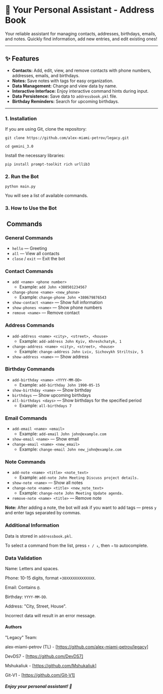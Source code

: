# 🤖 Your Personal Assistant - Address Book

Your reliable assistant for managing contacts, addresses, birthdays, emails, and notes. Quickly find information, add new entries, and edit existing ones!

---

## ✨ Features

- **Contacts:** Add, edit, view, and remove contacts with phone numbers, addresses, emails, and birthdays.
- **Notes:** Save notes with tags for easy organization.
- **Data Management:** Change and view data by name.
- **Interactive Interface:** Enjoy interactive command hints during input.
- **Data Persistence:** Save data to `addressbook.pkl` file.
- **Birthday Reminders:** Search for upcoming birthdays.

---

### 1. Installation

If you are using Git, clone the repository:

`git clone https://github.com/alex-miami-petrov/legacy.git`

`cd gemini_3.0`

Install the necessary libraries:

`pip install prompt-toolkit rich urllib3`

### 2. Run the Bot

`python main.py`

You will see a list of available commands.

### 3. How to Use the Bot

## ️ Commands

### General Commands

- `hello` — Greeting
- `all` — View all contacts
- `close` / `exit` — Exit the bot

### Contact Commands

- `add <name> <phone number>`
  - Example: `add John +380501234567`
- `change-phone <name> <new_phone>`
  - Example: `change-phone John +380679876543`
- `show-contact <name>` — Show full information
- `show-phones <name>` — Show phone numbers
- `remove <name>` — Remove contact

### Address Commands

- `add-address <name> <city>, <street>, <house>`
  - Example: `add-address John Kyiv, Khreshchatyk, 1`
- `change-address <name> <city>, <street>, <house>`
  - Example: `change-address John Lviv, Sichovykh Striltsiv, 5`
- `show-address <name>` — Show address

### Birthday Commands

- `add-birthday <name> <YYYY-MM-DD>`
  - Example: `add-birthday John 1990-05-15`
- `show-birthday <name>` — Show birthday
- `birthdays` — Show upcoming birthdays
- `all-birthdays <days>` — Show birthdays for the specified period
  - Example: `all-birthdays 7`

### Email Commands

- `add-email <name> <email>`
  - Example: `add-email John john@example.com`
- `show-email <name>` — Show email
- `change-email <name> <new_email>`
  - Example: `change-email John new_john@example.com`

### Note Commands

- `add-note <name> <title> <note_text>`
  - Example: `add-note John Meeting Discuss project details.`
- `show-note <name>` — Show all notes
- `change-note <name> <title> <new_note_text>`
  - Example: `change-note John Meeting Update agenda.`
- `remove-note <name> <title>` — Remove note

**Note:** After adding a note, the bot will ask if you want to add tags — press `y` and enter tags separated by commas.

### Additional Information

Data is stored in `addressbook.pkl`.

To select a command from the list, press `↑ / ↓`, then `→` to autocomplete.

### Data Validation

Name: Letters and spaces.

Phone: 10-15 digits, format `+38XXXXXXXXXXXXX`.

Email: Contains `@`.

Birthday: `YYYY-MM-DD`.

Address: "City, Street, House".

Incorrect data will result in an error message.

#### Authors

"Legacy" Team:

alex-miami-petrov (TL) - [https://github.com/alex-miami-petrov/legacy]

DevDS7 - [https://github.com/DevDS7]

Mshukaliuk - [https://github.com/Mshukaliuk]

Git-V1 - [https://github.com/Git-V1]

##### Enjoy your personal assistant! 🎉
